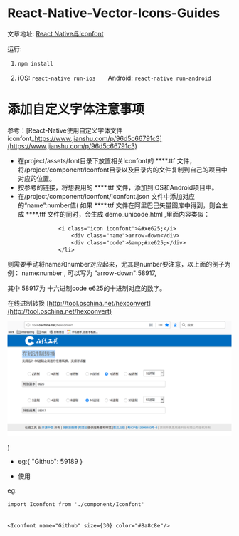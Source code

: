 # React-Native-Vector-Icons-Guides

文章地址: [React Native与Iconfont](https://github.com/MrErHu/blog/issues/15)

运行:

1. `npm install`

2. iOS: `react-native run-ios`　　Android: `react-native run-android`

# 添加自定义字体注意事项

参考：[React-Native使用自定义字体文件iconfont_https://www.jianshu.com/p/96d5c66791c3](https://www.jianshu.com/p/96d5c66791c3)

- 在project/assets/font目录下放置相关Iconfont的 ****.ttf 文件，将/project/component/Iconfont目录以及目录内的文件复制到自己的项目中对应的位置。
- 按参考的链接，将想要用的 ****.ttf 文件，添加到IOS和Android项目中。
- 在/project/component/Iconfont/Iconfont.json 文件中添加对应的“name”:number值(
如果 ****.ttf 文件在阿里巴巴矢量图库中得到，则会生成 ****.ttf 文件的同时，会生成 demo_unicode.html ,里面内容类似：

```
                <i class="icon iconfont">&#xe625;</i>
                    <div class="name">arrow-down</div>
                    <div class="code">&amp;#xe625;</div>
                </li>
```

则需要手动将name和number对应起来，尤其是number要注意，以上面的例子为例：
name:number ,
可以写为
"arrow-down":58917,

其中 58917为 十六进制code e625的十进制对应的数字。

在线进制转换
[http://tool.oschina.net/hexconvert](http://tool.oschina.net/hexconvert)

![](https://raw.githubusercontent.com/ribuluo000/React-Native-Vector-Icons-Guides/master/%E5%9C%A8%E7%BA%BF%E8%BF%9B%E5%88%B6%E8%BD%AC%E6%8D%A2.png)


)

- eg:{
  "Github": 59189
}

- 使用

eg:

```
import Iconfont from './component/Iconfont'


<Iconfont name="Github" size={30} color="#8a8c8e"/>


```






